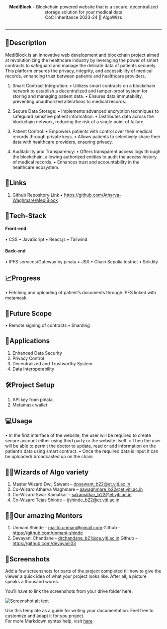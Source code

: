 <div align="center">
   <strong>MediBlock</strong> - Blockchain powered website that is a secure, decentralized storage solution for your medical data<br>
  CoC Inheritance 2023-24 || AlgoWizs <br> <br>
</div>
<hr>


## 📝Description

MediBlock is an innovative web development and blockchain project aimed at revolutionizing the healthcare industry by leveraging the power of smart contracts to safeguard and manage the delicate data of patients securely. This platform ensures the privacy, integrity, and accessibility of medical records, enhancing trust between patients and healthcare providers.

1.	Smart Contract Integration:
•	Utilizes smart contracts on a blockchain network to establish a decentralized and tamper-proof system for storing and managing patient data.
•	Ensures data immutability, preventing unauthorized alterations to medical records.

2.	Secure Data Storage:
•	Implements advanced encryption techniques to safeguard sensitive patient information.
•	Distributes data across the blockchain network, reducing the risk of a single point of failure.

3.	Patient Control:
•	Empowers patients with control over their medical records through private keys.
•	Allows patients to selectively share their data with healthcare providers, ensuring privacy.

4.	Auditability and Transparency:
•	Offers transparent access logs through the blockchain, allowing authorized entities to audit the access history of medical records.
•	Enhances trust and accountability in the healthcare ecosystem.


## 🔗Links

1.	Github Repository Link
•	https://github.com/Atharva-Waghmare/MediBlock


## 🤖Tech-Stack

#### Front-end
•	CSS
•	JavaScript
•	React.js
•	Tailwind

#### Back-end
•	IPFS services/Gateway by pinata 
•	JSX
• Chain Sepolia testnet 
•	Solidity

## 📈Progress

•	Fetching and uploading of patient’s documents through IPFS linked with metamask

## 🔮Future Scope

•	Remote signing of contracts
•	Sharding

## 💸Applications

1.  Enhanced Data Security
2.	Privacy Control
3.	Decentralized and Trustworthy System
4.	Data Interoperability

## 🛠Project Setup

1.	API key from piñata
2.	Metamask wallet

## 💻Usage

•	In the first interface of the website, the user will be required to create secure account either using third party or the website itself.
•	Then the user will be able to permit the doctor to update, read or add information on the patient’s data using smart contract.
•	Once the required data is input it can be uploaded/ broadcasted up on the chain.


## 👨‍💻Wizards of Algo variety


1.	Master Wizard Dwij Sawant – dpsawant_b22@et.vjti.ac.in
2.	Co-Wizard Atharva Waghmare – aawaghmare_b22@et.vjti.ac.in
3.	Co-Wizard Swar Kamatkar – sakamatkar_b22@el.vjti.ac.in
4.	Co-Wizard Tejas Shinde – tjshinde_b22@et.vjti.ac.in 


## 👨‍🏫Our amazing Mentors

1.	Unmani Shinde - mailto.unmani@gmail.com
       Github - https://github.com/unmani-shinde
2.	Devayani Chandane - drchandane_b21@ce.vjti.ac.in
       Github - https://github.com/devayani03

## 📱Screenshots
Add a few screenshots for parts of the project completed till now to give the viewer a quick idea of what your project looks like. After all, a picture speaks a thousand words.

You'll have to link the screenshots from your drive folder here.

![Screenshot alt text](https://i.redd.it/qp8ocyzvyj8a1.jpg "Here is a screenshot")

Use this template as a guide for writing your documentation. Feel free to customize and adapt it for you project.  
For more Markdown syntax help, visit [here](https://www.markdownguide.org/basic-syntax/)
